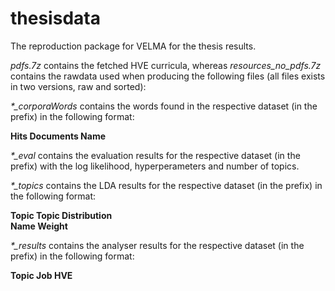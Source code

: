 # thesisdata
The reproduction package for VELMA for the thesis results.

*pdfs.7z* contains the fetched HVE curricula, whereas *resources_no_pdfs.7z* contains the rawdata used when producing the following files (all files exists in two versions, raw and sorted):

*\*_corporaWords* contains the words found in the respective dataset (in the prefix) in the following format:  
  
**Hits  Documents Name**

*\*_eval* contains the evaluation results for the respective dataset (in the prefix) with the log likelihood, hyperperameters and number of topics.  
  
  

*\*_topics* contains the LDA results for the respective dataset (in the prefix) in the following format:  
  
  
**Topic Topic Distribution**  
**Name  Weight**

*\*_results* contains the analyser results for the respective dataset (in the prefix) in the following format:  
  
  
**Topic Job HVE**
